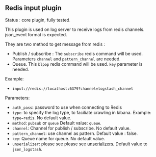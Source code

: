 Redis input plugin
---

Status : core plugin, fully tested.

This plugin is used on log server to receive logs from redis channels. json_event format is expected.

They are two method to get message from redis :
* Publish / subscribe : The ``subscribe`` redis command will be used. Parameters ``channel`` and ``pattern_channel`` are needed.
* Queue. This ``blpop`` redis command will be used. ``key`` parameter is needed.

Example:

* ``input://redis://localhost:6379?channel=logstash_channel``

Parameters:

* ``auth_pass``: password to use when connecting to Redis
* ``type``: to specify the log type, to faciliate crawling in kibana. Example: ``type=redis``. No default value.
* ``method``: ``pubsub`` or ``queue`` Default value: ``queue``.
* ``channel``: Channel for publish / subscribe. No default value.
* ``pattern_channel``: use channel as pattern. Default value : false.
* ``key``: Queue name for queue. No default value.
* ``unserializer``: please see please see [unserializers](unserializers.md). Default value to ``json_logstash``.
